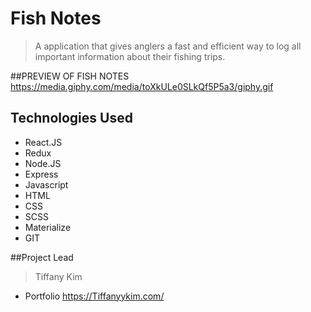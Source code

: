 # Fish Notes
>A application that gives anglers a fast and efficient way to log all important information about their fishing trips.

##PREVIEW OF FISH NOTES
https://media.giphy.com/media/toXkULe0SLkQf5P5a3/giphy.gif

## Technologies Used
- React.JS
- Redux
- Node.JS
- Express
- Javascript
- HTML
- CSS
- SCSS
- Materialize
- GIT

##Project Lead
>Tiffany Kim
- Portfolio https://Tiffanyykim.com/
